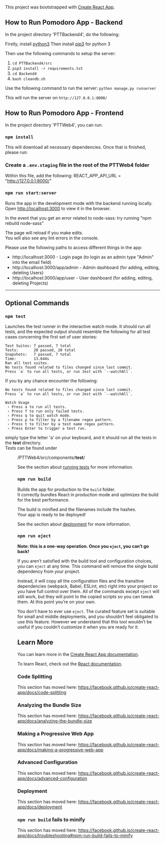 This project was bootstrapped with [Create React App](https://github.com/facebook/create-react-app).


## How to Run Pomodoro App - Backend
In the project directory 'PTTBackend4', do the following:

Firstly, install [python3](https://www.python.org/downloads/)
Then install [pip3](https://pip.pypa.io/en/stable/) for python 3

Then use the following commands to setup the server:

1. `cd PTTBackend4/src`
2. `pip3 install -r requirements.txt`
3. `cd Backend4`
4. `bash cleandb.sh`

Use the following command to run the server:
`python manage.py runserver`

This will run the server on `http://127.0.0.1:8000/`

## How to Run Pomodoro App - Frontend

In the project directory 'PTTWeb4', you can run:

### `npm install` 
This will download all necessary dependencies. Once that is finished, 
please run:

### Create a `.env.staging` file in the root of the PTTWeb4 folder
Within this file, add the following:
REACT_APP_API_URL = "http://127.0.0.1:8000/"

### `npm run start:server`

Runs the app in the development mode with the backend running locally.<br />
Open [http://localhost:3000](http://localhost:3000) to view it in the browser.

In the event that you get an error related to node-sass: try running "npm rebuild node-sass"

The page will reload if you make edits.<br />
You will also see any lint errors in the console.

Please use the following paths to access different things in the app:
 - http://localhost:3000 - Login page (to login as an admin type "Admin" into the email field)
 - http://localhost:3000/app/admin - Admin dashboard (for adding, editing, deleting Users)
 - http://localhost:3000/app/user - User dashboard (for adding, editing, deleting Projects)



------------------------------------------------
## Optional Commands

### `npm test`

Launches the test runner in the interactive watch mode. 
It should run all tests, and the expected output should resemble the following for all test cases concerning the first set of user stories:<br />

```
Test Suites: 7 passed, 7 total
Tests:       20 passed, 20 total
Snapshots:   7 passed, 7 total
Time:        13.644s
Ran all test suites.
No tests found related to files changed since last commit.
Press `a` to run all tests, or run Jest with `--watchAll`.
```

If you by any chance encounter the following:
```
No tests found related to files changed since last commit.
Press `a` to run all tests, or run Jest with `--watchAll`.

Watch Usage
 › Press a to run all tests.
 › Press f to run only failed tests.
 › Press q to quit watch mode.
 › Press p to filter by a filename regex pattern. 
 › Press t to filter by a test name regex pattern.
 › Press Enter to trigger a test run.
```
simply type the letter 'a' on your keyboard, and it should run all the tests in the __test__ directory.<br /> 
Tests can be found under <dir>/PTTWeb4/src/components/__test__/<br />

See the section about [running tests](https://facebook.github.io/create-react-app/docs/running-tests) for more information.

### `npm run build`

Builds the app for production to the `build` folder.<br />
It correctly bundles React in production mode and optimizes the build for the best performance.

The build is minified and the filenames include the hashes.<br />
Your app is ready to be deployed!

See the section about [deployment](https://facebook.github.io/create-react-app/docs/deployment) for more information.

### `npm run eject`

**Note: this is a one-way operation. Once you `eject`, you can’t go back!**

If you aren’t satisfied with the build tool and configuration choices, you can `eject` at any time. This command will remove the single build dependency from your project.

Instead, it will copy all the configuration files and the transitive dependencies (webpack, Babel, ESLint, etc) right into your project so you have full control over them. All of the commands except `eject` will still work, but they will point to the copied scripts so you can tweak them. At this point you’re on your own.

You don’t have to ever use `eject`. The curated feature set is suitable for small and middle deployments, and you shouldn’t feel obligated to use this feature. However we understand that this tool wouldn’t be useful if you couldn’t customize it when you are ready for it.

## Learn More

You can learn more in the [Create React App documentation](https://facebook.github.io/create-react-app/docs/getting-started).

To learn React, check out the [React documentation](https://reactjs.org/).

### Code Splitting

This section has moved here: https://facebook.github.io/create-react-app/docs/code-splitting

### Analyzing the Bundle Size

This section has moved here: https://facebook.github.io/create-react-app/docs/analyzing-the-bundle-size

### Making a Progressive Web App

This section has moved here: https://facebook.github.io/create-react-app/docs/making-a-progressive-web-app

### Advanced Configuration

This section has moved here: https://facebook.github.io/create-react-app/docs/advanced-configuration

### Deployment

This section has moved here: https://facebook.github.io/create-react-app/docs/deployment

### `npm run build` fails to minify

This section has moved here: https://facebook.github.io/create-react-app/docs/troubleshooting#npm-run-build-fails-to-minify
